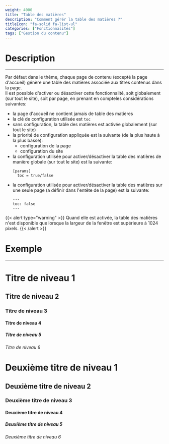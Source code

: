 ```yaml
---
weight: 4000
title: "Table des matières"
description: "Comment gérér la table des matières ?"
titleIcon: "fa-solid fa-list-ul"
categories: ["Fonctionnalités"]
tags: ["Gestion du contenu"]
---
```


# Description
---

Par défaut dans le thème, chaque page de contenu (excepté la page d'accueil) génère une table des matières associée aux titres contenus dans la page.  
Il est possible d'activer ou désactiver cette fonctionnalité, soit globalement (sur tout le site), soit par page, en prenant en compteles considérations suivantes:
* la page d'accueil ne contient jamais de table des matières
* la clé de configuration utilisée est `toc`
* sans configuration, la table des matières est activée globalement (sur tout le site)
* la priorité de configuration appliquée est la suivante (de la plus haute à la plus basse):
    * configuration de la page
    * configuration du site
* la configuration utilisée pour activer/désactiver la table des matières de manière globale (sur tout le site) est la suivante:
    ```
    [params]
      toc = true/false
    ```
* la configuration utilisée pour activer/désactiver la table des matières sur une seule page (a définir dans l'entête de la page) est la suivante:
    ```
    ---
    toc: false
    ---
    ```

{{< alert type="warning" >}}
Quand elle est activée, la table des matières n'est disponible que lorsque la largeur de la fenêtre est supérieure à 1024 pixels.
{{< /alert >}}

# Exemple
---

# Titre de niveau 1
## Titre de niveau 2
### Titre de niveau 3
#### Titre de niveau 4
##### Titre de niveau 5
###### Titre de niveau 6

# Deuxième titre de niveau 1
## Deuxième titre de niveau 2
### Deuxième titre de niveau 3
#### Deuxième titre de niveau 4
##### Deuxième titre de niveau 5
###### Deuxième titre de niveau 6
